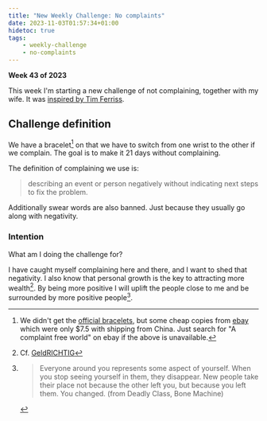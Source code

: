 ```yaml
---
title: "New Weekly Challenge: No complaints"
date: 2023-11-03T01:57:34+01:00
hidetoc: true
tags:
    - weekly-challenge
    - no-complaints
---
```


**Week 43 of 2023**

This week I'm starting a new challenge of not complaining, together with my wife.
It was [inspired by Tim Ferriss](https://tim.blog/2007/09/18/real-mind-control-the-21-day-no-complaint-experiment/).

## Challenge definition

We have a bracelet[^1] on that we have to switch from one wrist to the other if
we complain. The goal is to make it 21 days without complaining.

The definition of complaining we use is:

> describing an event or person negatively without indicating next steps to fix the problem.

Additionally swear words are also banned. Just because they usually go along
with negativity.

[^1]: We didn't get the [official bracelets](https://www.willbowen.com/complaintfree/),
but some cheap copies from [ebay](https://www.ebay.de/itm/283680812769) which
were only $7.5 with shipping from China.
Just search for "A complaint free world" on ebay if the above is unavailable.

### Intention

What am I doing the challenge for?

I have caught myself complaining here and there, and I want to shed that
negativity.
I also know that personal growth is the key to attracting more wealth[^2].
By being more positive I will uplift the people close to me and be surrounded by
more positive people[^3].

[^2]: Cf. [GeldRICHTIG](https://www.goodreads.com/book/show/55575147-geldrichtig)
[^3]: > Everyone around you represents some aspect of yourself. When you stop seeing
yourself in them, they disappear.
New people take their place not because the other left you, but because you
left them.
You changed.
(from Deadly Class, Bone Machine)
